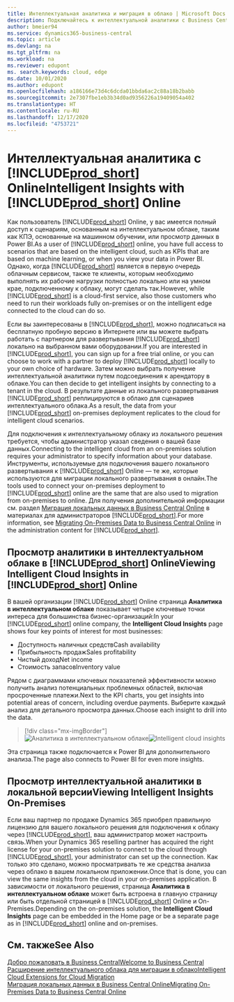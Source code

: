 ```yaml
---
title: Интеллектуальная аналитика и миграция в облако | Microsoft Docs
description: Подключайтесь к интеллектуальной аналитики с Business Central из локальных решений. Узнайте, как перейти в облако.
author: bmeier94
ms.service: dynamics365-business-central
ms.topic: article
ms.devlang: na
ms.tgt_pltfrm: na
ms.workload: na
ms.reviewer: edupont
ms. search.keywords: cloud, edge
ms.date: 10/01/2020
ms.author: edupont
ms.openlocfilehash: a186166e73d4c6dcda01bbda6ac2c88a18b2babb
ms.sourcegitcommit: 2e7307fbe1eb3b34d0ad9356226a19409054a402
ms.translationtype: HT
ms.contentlocale: ru-RU
ms.lasthandoff: 12/17/2020
ms.locfileid: "4753721"
---
```

# <a name="intelligent-insights-with-prod_short-online"></a><span data-ttu-id="637d6-104">Интеллектуальная аналитика с [!INCLUDE[prod_short](includes/prod_short.md)] Online</span><span class="sxs-lookup"><span data-stu-id="637d6-104">Intelligent Insights with [!INCLUDE[prod_short](includes/prod_short.md)] Online</span></span>

<span data-ttu-id="637d6-105">Как пользователь [!INCLUDE[prod_short](includes/prod_short.md)] Online, у вас имеется полный доступ к сценариям, основанным на интеллектуальном облаке, таким как КПЭ, основанные на машинном обучении, или просмотр данных в Power BI.</span><span class="sxs-lookup"><span data-stu-id="637d6-105">As a user of [!INCLUDE[prod_short](includes/prod_short.md)] online, you have full access to scenarios that are based on the intelligent cloud, such as KPIs that are based on machine learning, or when you view your data in Power BI.</span></span> <span data-ttu-id="637d6-106">Однако, когда [!INCLUDE[prod_short](includes/prod_short.md)] является в первую очередь облачным сервисом, также те клиенты, которым необходимо выполнять их рабочие нагрузки полностью локально или на умном крае, подключенному к облаку, могут сделать так.</span><span class="sxs-lookup"><span data-stu-id="637d6-106">However, while [!INCLUDE[prod_short](includes/prod_short.md)] is a cloud-first service, also those customers who need to run their workloads fully on-premises or on the intelligent edge connected to the cloud can do so.</span></span>  

<span data-ttu-id="637d6-107">Если вы заинтересованы в [!INCLUDE[prod_short](includes/prod_short.md)], можно подписаться на бесплатную пробную версию в Интернете или вы можете выбрать работать с партнером для развертывания [!INCLUDE[prod_short](includes/prod_short.md)] локально на выбранном вами оборудовании.</span><span class="sxs-lookup"><span data-stu-id="637d6-107">If you are interested in [!INCLUDE[prod_short](includes/prod_short.md)], you can sign up for a free trial online, or you can choose to work with a partner to deploy [!INCLUDE[prod_short](includes/prod_short.md)] locally to your own choice of hardware.</span></span> <span data-ttu-id="637d6-108">Затем можно выбрать получение интеллектуальной аналитики путем подсоединения к арендатору в облаке.</span><span class="sxs-lookup"><span data-stu-id="637d6-108">You can then decide to get intelligent insights by connecting to a tenant in the cloud.</span></span> <span data-ttu-id="637d6-109">В результате данные из локального развертывания [!INCLUDE[prod_short](includes/prod_short.md)] реплицируются в облако для сценариев интеллектуального облака.</span><span class="sxs-lookup"><span data-stu-id="637d6-109">As a result, the data from your [!INCLUDE[prod_short](includes/prod_short.md)] on-premises deployment replicates to the cloud for intelligent cloud scenarios.</span></span>  

<span data-ttu-id="637d6-110">Для подключения к интеллектуальному облаку из локального решения требуется, чтобы администратор указал сведения о вашей базе данных.</span><span class="sxs-lookup"><span data-stu-id="637d6-110">Connecting to the intelligent cloud from an on-premises solution requires your administrator to specify information about your database.</span></span> <span data-ttu-id="637d6-111">Инструменты, используемые для подключения вашего локального развертывания к [!INCLUDE[prod_short](includes/prod_short.md)] Online — те же, которые используются для миграции локального развертывания в онлайн.</span><span class="sxs-lookup"><span data-stu-id="637d6-111">The tools used to connect your on-premises deployment to [!INCLUDE[prod_short](includes/prod_short.md)] online are the same that are also used to migration from on-premises to online.</span></span> <span data-ttu-id="637d6-112">Для получения дополнительной информации см. раздел [Миграция локальных данных в Business Central Online](/dynamics365/business-central/dev-itpro/administration/migrate-data) в материалах для администраторов [!INCLUDE[prod_short](includes/prod_short.md)].</span><span class="sxs-lookup"><span data-stu-id="637d6-112">For more information, see [Migrating On-Premises Data to Business Central Online](/dynamics365/business-central/dev-itpro/administration/migrate-data) in the administration content for [!INCLUDE[prod_short](includes/prod_short.md)].</span></span>  

## <a name="viewing-intelligent-cloud-insights-in-prod_short-online"></a><span data-ttu-id="637d6-113">Просмотр аналитики в интеллектуальном облаке в [!INCLUDE[prod_short](includes/prod_short.md)] Online</span><span class="sxs-lookup"><span data-stu-id="637d6-113">Viewing Intelligent Cloud Insights in [!INCLUDE[prod_short](includes/prod_short.md)] Online</span></span>

<span data-ttu-id="637d6-114">В вашей организации [!INCLUDE[prod_short](includes/prod_short.md)] Online страница **Аналитика в интеллектуальном облаке** показывает четыре ключевые точки интереса для большинства бизнес-организаций:</span><span class="sxs-lookup"><span data-stu-id="637d6-114">In your [!INCLUDE[prod_short](includes/prod_short.md)] online company, the **Intelligent Cloud Insights** page shows four key points of interest for most businesses:</span></span>

- <span data-ttu-id="637d6-115">Доступность наличных средств</span><span class="sxs-lookup"><span data-stu-id="637d6-115">Cash availability</span></span>
- <span data-ttu-id="637d6-116">Прибыльность продаж</span><span class="sxs-lookup"><span data-stu-id="637d6-116">Sales profitability</span></span>
- <span data-ttu-id="637d6-117">Чистый доход</span><span class="sxs-lookup"><span data-stu-id="637d6-117">Net income</span></span>
- <span data-ttu-id="637d6-118">Стоимость запасов</span><span class="sxs-lookup"><span data-stu-id="637d6-118">Inventory value</span></span>

<span data-ttu-id="637d6-119">Рядом с диаграммами ключевых показателей эффективности можно получить анализ потенциальных проблемных областей, включая просроченные платежи.</span><span class="sxs-lookup"><span data-stu-id="637d6-119">Next to the KPI charts, you get insights into potential areas of concern, including overdue payments.</span></span> <span data-ttu-id="637d6-120">Выберите каждый анализ для детального просмотра данных.</span><span class="sxs-lookup"><span data-stu-id="637d6-120">Choose each insight to drill into the data.</span></span>  

> [!div class="mx-imgBorder"]
> <span data-ttu-id="637d6-121">![Аналитика в интеллектуальном облаке](media/across-intelligent-cloud/intelligentcloudApril19.png "Отображает страницу аналитики в интеллектуальном облаке в Business Central")</span><span class="sxs-lookup"><span data-stu-id="637d6-121">![Intelligent cloud insights](media/across-intelligent-cloud/intelligentcloudApril19.png "Shows the Intelligent Cloud Insights page in Business Central")</span></span>

<span data-ttu-id="637d6-122">Эта страница также подключается к Power BI для дополнительного анализа.</span><span class="sxs-lookup"><span data-stu-id="637d6-122">The page also connects to Power BI for even more insights.</span></span>

## <a name="viewing-intelligent-insights-on-premises"></a><span data-ttu-id="637d6-123">Просмотр интеллектуальной аналитики в локальной версии</span><span class="sxs-lookup"><span data-stu-id="637d6-123">Viewing Intelligent Insights On-Premises</span></span>

<span data-ttu-id="637d6-124">Если ваш партнер по продаже Dynamics 365 приобрел правильную лицензию для вашего локального решения для подключения к облаку через [!INCLUDE[prod_short](includes/prod_short.md)], ваш администратор может настроить связь.</span><span class="sxs-lookup"><span data-stu-id="637d6-124">When your Dynamics 365 reselling partner has acquired the right license for your on-premises solution to connect to the cloud through [!INCLUDE[prod_short](includes/prod_short.md)], your administrator can set up the connection.</span></span> <span data-ttu-id="637d6-125">Как только это сделано, можно просматривать те же средства анализа через облако в вашем локальном приложении.</span><span class="sxs-lookup"><span data-stu-id="637d6-125">Once that is done, you can view the same insights from the cloud in your on-premises application.</span></span> <span data-ttu-id="637d6-126">В зависимости от локального решения, страница **Аналитика в интеллектуальном облаке** может быть встроена в главную страницу или быть отдельной страницей в [!INCLUDE[prod_short](includes/prod_short.md)] Online и On-Premises.</span><span class="sxs-lookup"><span data-stu-id="637d6-126">Depending on the on-premises solution, the **Intelligent Cloud Insights** page can be embedded in the Home page or be a separate page as in [!INCLUDE[prod_short](includes/prod_short.md)] online and on-premises.</span></span>  

## <a name="see-also"></a><span data-ttu-id="637d6-127">См. также</span><span class="sxs-lookup"><span data-stu-id="637d6-127">See Also</span></span>

[<span data-ttu-id="637d6-128">Добро пожаловать в Business Central</span><span class="sxs-lookup"><span data-stu-id="637d6-128">Welcome to Business Central</span></span>](index.md)  
[<span data-ttu-id="637d6-129">Расширение интеллектуального облака для миграции в облако</span><span class="sxs-lookup"><span data-stu-id="637d6-129">Intelligent Cloud Extensions for Cloud Migration</span></span>](ui-extensions-data-replication.md)  
[<span data-ttu-id="637d6-130">Миграция локальных данных в Business Central Online</span><span class="sxs-lookup"><span data-stu-id="637d6-130">Migrating On-Premises Data to Business Central Online</span></span>](/dynamics365/business-central/dev-itpro/administration/migrate-data)  
